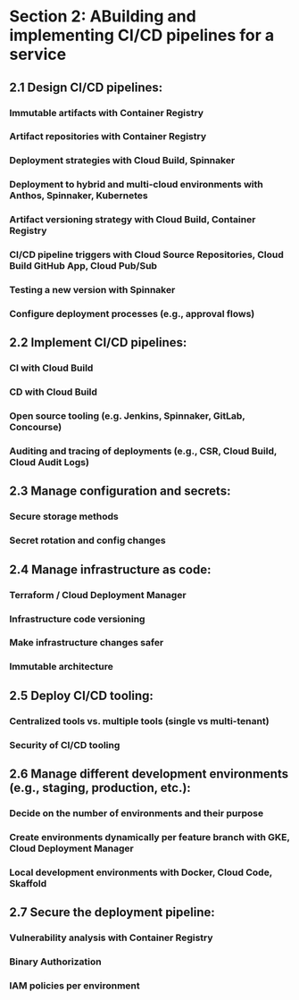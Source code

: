 # Section 2: ABuilding and implementing CI/CD pipelines for a service

## 2.1 Design CI/CD pipelines:

### Immutable artifacts with Container Registry

### Artifact repositories with Container Registry

### Deployment strategies with Cloud Build, Spinnaker

### Deployment to hybrid and multi-cloud environments with Anthos, Spinnaker, Kubernetes

### Artifact versioning strategy with Cloud Build, Container Registry

### CI/CD pipeline triggers with Cloud Source Repositories, Cloud Build GitHub App, Cloud Pub/Sub

### Testing a new version with Spinnaker

### Configure deployment processes (e.g., approval flows)

## 2.2 Implement CI/CD pipelines:

### CI with Cloud Build

### CD with Cloud Build

### Open source tooling (e.g. Jenkins, Spinnaker, GitLab, Concourse)

### Auditing and tracing of deployments (e.g., CSR, Cloud Build, Cloud Audit Logs)

## 2.3 Manage configuration and secrets:

### Secure storage methods

### Secret rotation and config changes

## 2.4 Manage infrastructure as code:

### Terraform / Cloud Deployment Manager

### Infrastructure code versioning

### Make infrastructure changes safer

### Immutable architecture

## 2.5 Deploy CI/CD tooling:

### Centralized tools vs. multiple tools (single vs multi-tenant)

### Security of CI/CD tooling

## 2.6 Manage different development environments (e.g., staging, production, etc.):

### Decide on the number of environments and their purpose

### Create environments dynamically per feature branch with GKE, Cloud Deployment Manager

### Local development environments with Docker, Cloud Code, Skaffold

## 2.7 Secure the deployment pipeline:

### Vulnerability analysis with Container Registry

### Binary Authorization

### IAM policies per environment
